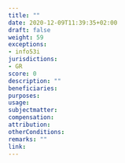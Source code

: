 ```yaml
---
title: ""
date: 2020-12-09T11:39:35+02:00 
draft: false
weight: 59
exceptions:
- info53i
jurisdictions:
- GR
score: 0
description: "" 
beneficiaries:
purposes: 
usage:
subjectmatter:
compensation:
attribution: 
otherConditions: 
remarks: ""
link: 
---
```

